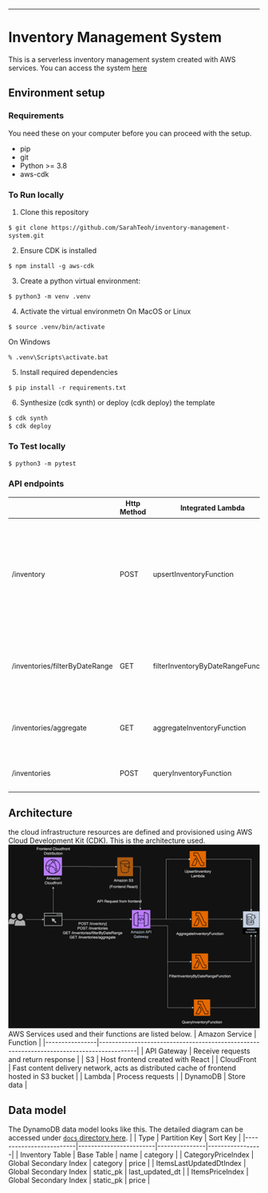 ****
# Inventory Management System
This is a serverless inventory management system created with AWS services. You can access the system [here](https://d2ngzfpqeh77qd.cloudfront.net/.)

## Environment setup

### Requirements
You need these on your computer before you can proceed with the setup.
* pip 
* git 
* Python >= 3.8 
* aws-cdk

### To Run locally
1. Clone this repository
```
$ git clone https://github.com/SarahTeoh/inventory-management-system.git 
```

2. Ensure CDK is installed
```
$ npm install -g aws-cdk
```

3. Create a python virtual environment:

```
$ python3 -m venv .venv
```

4. Activate the virtual environmetn
On MacOS or Linux
```
$ source .venv/bin/activate
```

On Windows

```
% .venv\Scripts\activate.bat
```

5. Install required dependencies
```
$ pip install -r requirements.txt
```

6. Synthesize (cdk synth) or deploy (cdk deploy) the template
```
$ cdk synth
$ cdk deploy
```

### To Test locally
```
$ python3 -m pytest 
```

### API endpoints
|                                | Http Method | Integrated Lambda                  | Function                                                                                                                                                                          |
|--------------------------------|-------------|------------------------------------|-----------------------------------------------------------------------------------------------------------------------------------------------------------------------------------|
| /inventory                     | POST        | upsertInventoryFunction            | Upsert item. If item with same name and same category doesn't exist, new item is created. If an item with same name and category exists, the item will be updated with new price. |
| /inventories/filterByDateRange | GET         | filterInventoryByDateRangeFunction | Filter items that have `last_updated_dt` within the date range and return total price of the items.                                                                               |
| /inventories/aggregate         | GET         | aggregateInventoryFunction         | Filter items by category and total price. If `all` is passed, it will return all category.                                                                                        |
| /inventories                   | POST        | queryInventoryFunction             | Query items with filters, pagination and sorting options.  

## Architecture
the cloud infrastructure resources are defined and provisioned using AWS Cloud Development Kit (CDK). This is the architecture used.
![Architecture diagram](docs/architecture.drawio.png "Architecture")
AWS Services used and their functions are listed below.
| Amazon Service | Function                                                                                 |
|----------------|------------------------------------------------------------------------------------------|
| API Gateway    | Receive requests and return response                                                     |
| S3             | Host frontend created with React                                                         |
| CloudFront     | Fast content delivery network, acts as distributed cache of frontend hosted in S3 bucket |
| Lambda         | Process requests                                                                         |
| DynamoDB       | Store data                                                                               |

## Data model
The DynamoDB data model looks like this. The detailed diagram can be accessed under [`docs` directory here](docs).
|                         | Type                   | Partition Key | Sort Key        |
|-------------------------|------------------------|---------------|-----------------|
| Inventory Table         | Base Table             | name          | category        |
| CategoryPriceIndex      | Global Secondary Index | category      | price           |
| ItemsLastUpdatedDtIndex | Global Secondary Index | static_pk     | last_updated_dt |
| ItemsPriceIndex         | Global Secondary Index | static_pk     | price           |